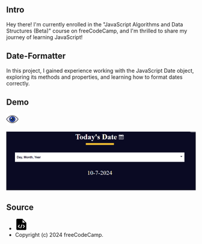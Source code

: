 
## Intro

Hey there! I'm currently enrolled in the "JavaScript Algorithms and Data Structures (Beta)" course on freeCodeCamp, 
and I'm thrilled to share my journey of learning JavaScript!



## Date-Formatter

In this project, I gained experience working with the JavaScript Date object, exploring its methods and properties, 
and learning how to format dates correctly.


## Demo

[![View](https://github.com/Ghazal-Mahdian/Date-Formatter/blob/main/images/view%20(1).png)](https://raw.githack.com/Ghazal-Mahdian/Date-formatter/main/index.html)

[![javascript](https://github.com/Ghazal-Mahdian/Date-Formatter/blob/main/images/date-formatter.png)](https://raw.githack.com/Ghazal-Mahdian/Date-formatter/main/index.html)



## Source


 * [![View](https://github.com/Ghazal-Mahdian/Date-Formatter/blob/main/images/web.png)](https://www.freecodecamp.org/learn/javascript-algorithms-and-data-structures-v8/#learn-the-date-object-by-building-a-date-formatter)
 * Copyright (c) 2024 freeCodeCamp.
   
